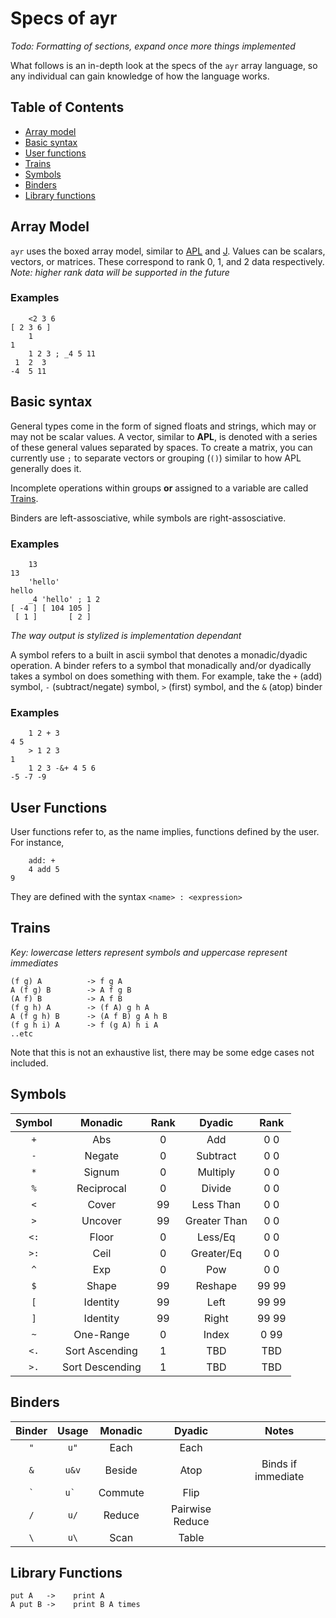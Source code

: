 # Specs of ayr
*Todo: Formatting of sections, expand once more things implemented*

What follows is an in-depth look at the specs of the `ayr` array language, so any individual can gain knowledge of how the language works.

## Table of Contents
* [Array model](#array-model)
* [Basic syntax](#basic-syntax)
* [User functions](#user-functions)
* [Trains](#trains)
* [Symbols](#symbols)
* [Binders](#binders)
* [Library functions](#library-functions)

## Array Model
`ayr` uses the boxed array model, similar to [APL](https://dyalog.com) and [J](https://jsoftware.com). Values can be scalars, vectors, or matrices. These correspond to rank 0, 1, and 2 data respectively. 
<br>*Note: higher rank data will be supported in the future*

### Examples
```
    <2 3 6
[ 2 3 6 ]
    1
1
    1 2 3 ; _4 5 11
 1  2  3
-4  5 11
```

## Basic syntax
General types come in the form of signed floats and strings, which may or may not be scalar values. A vector, similar to **APL**, is denoted with a series of these general values separated by spaces. To create a matrix, you can currently use `;` to separate vectors or grouping (`()`) similar to how APL generally does it.

Incomplete operations within groups **or** assigned to a variable are called [Trains](#trains).

Binders are left-assosciative, while symbols are right-assosciative.

### Examples
```
    13
13
    'hello'
hello
    _4 'hello' ; 1 2
[ -4 ] [ 104 105 ] 
 [ 1 ]       [ 2 ]
```
*The way output is stylized is implementation dependant*

A symbol refers to a built in ascii symbol that denotes a monadic/dyadic operation. A binder refers to a symbol that monadically and/or dyadically takes a symbol on does something with them. For example, take the `+` (add) symbol, `-` (subtract/negate) symbol, `>` (first) symbol, and the `&` (atop) binder

### Examples
```
    1 2 + 3
4 5
    > 1 2 3
1
    1 2 3 -&+ 4 5 6
-5 -7 -9
```

## User Functions
User functions refer to, as the name implies, functions defined by the user. For instance,
```
    add: +
    4 add 5
9
```
They are defined with the syntax `<name> : <expression>`

## Trains
*Key: lowercase letters represent symbols and uppercase represent immediates*

```
(f g) A          -> f g A
A (f g) B        -> A f g B
(A f) B          -> A f B
(f g h) A        -> (f A) g h A
A (f g h) B      -> (A f B) g A h B
(f g h i) A      -> f (g A) h i A
..etc
```
Note that this is not an exhaustive list, there may be some edge cases not included.

## Symbols
|  Symbol  |   Monadic  | Rank |    Dyadic    |  Rank |
|:--------:|:----------:|:----:|:------------:|:-----:|
|  ```+``` |     Abs    |   0  |      Add     |  0 0  |
|  ```-``` |   Negate   |   0  |   Subtract   |  0 0  |
|  ```*``` |   Signum   |   0  |   Multiply   |  0 0  |
|  ```%``` | Reciprocal |   0  |    Divide    |  0 0  |
|  ```<``` |    Cover   |  99  |   Less Than  |  0 0  |
|  ```>``` |   Uncover  |  99  | Greater Than |  0 0  |
| ```<:``` |    Floor   |   0  |    Less/Eq   |  0 0  |
| ```>:``` |    Ceil    |   0  |  Greater/Eq  |  0 0  |
|  ```^``` |     Exp    |   0  |      Pow     |  0 0  |
|  ```$``` |    Shape   |  99  |    Reshape   | 99 99 |
|  ```[``` |  Identity  |  99  |     Left     | 99 99 |
|  ```]``` |  Identity  |  99  |     Right    | 99 99 |
|  ```~``` |  One-Range |   0  |     Index    | 0 99  |
| ```<.``` | Sort Ascending | 1 |     TBD     |  TBD  |
| ```>.``` | Sort Descending | 1 |    TBD     |  TBD  |

## Binders
|  Binder |   Usage   | Monadic | Dyadic |        Notes       |
|:-------:|:---------:|:-------:|:------:|:------------------:|
| ```"``` |  ```u"``` |   Each  |  Each  |                    |
| ```&``` | ```u&v``` |  Beside |  Atop  | Binds if immediate |
| ``` ` ``` | ```u` ``` | Commute | Flip |                    |
| ```/``` |  ```u/``` |  Reduce | Pairwise Reduce |           |
| ```\``` |  ```u\``` |   Scan  |  Table |                    |

## Library Functions
    put A   ->    print A
    A put B ->    print B A times
